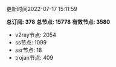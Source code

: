 更新时间2022-07-17 15:11:59

**总订阅: 378**
**总节点: 15778**
**有效节点: 3580**
- v2ray节点: 2054
- ss节点: 1099
- ssr节点: 18
- trojan节点: 409
